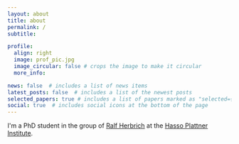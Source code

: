 ```yaml
---
layout: about
title: about
permalink: /
subtitle:

profile:
  align: right
  image: prof_pic.jpg
  image_circular: false # crops the image to make it circular
  more_info:

news: false  # includes a list of news items
latest_posts: false  # includes a list of the newest posts
selected_papers: true # includes a list of papers marked as "selected={true}"
social: true  # includes social icons at the bottom of the page
---
```



I'm a PhD student in the group of [Ralf Herbrich](https://hpi.de/herbrich/people/ralf-herbrich.html) at the [Hasso Plattner Institute](https://hpi.de/en/).
